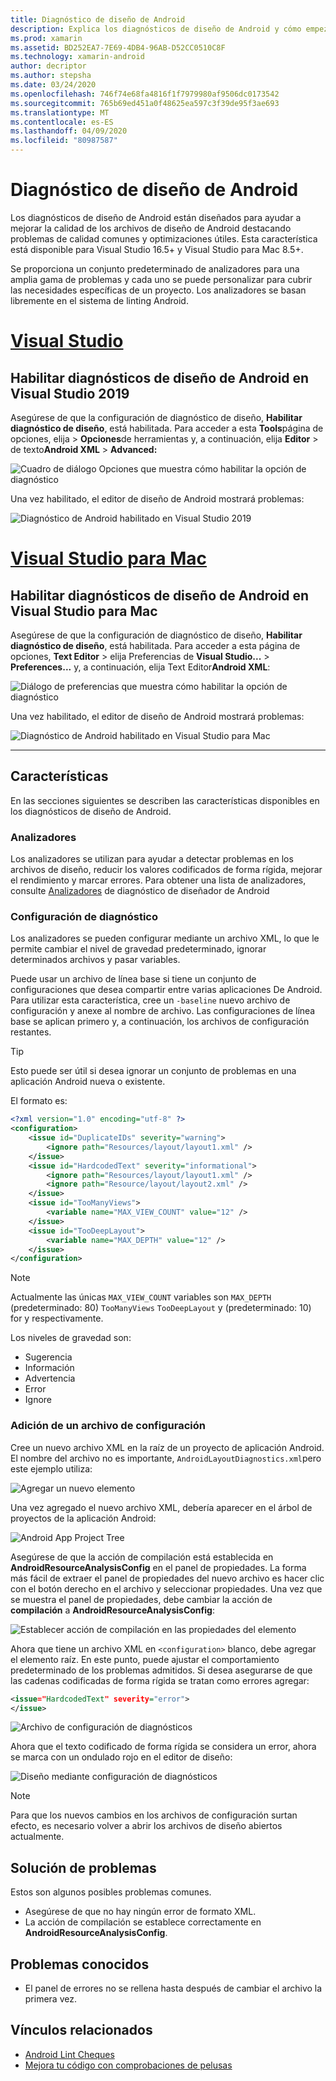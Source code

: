 ```yaml
---
title: Diagnóstico de diseño de Android
description: Explica los diagnósticos de diseño de Android y cómo empezar
ms.prod: xamarin
ms.assetid: BD252EA7-7E69-4DB4-96AB-D52CC0510C8F
ms.technology: xamarin-android
author: decriptor
ms.author: stepsha
ms.date: 03/24/2020
ms.openlocfilehash: 746f74e68fa4816f1f7979980af9506dc0173542
ms.sourcegitcommit: 765b69ed451a0f48625ea597c3f39de95f3ae693
ms.translationtype: MT
ms.contentlocale: es-ES
ms.lasthandoff: 04/09/2020
ms.locfileid: "80987587"
---
```

# <a name="android-layout-diagnostics"></a>Diagnóstico de diseño de Android

Los diagnósticos de diseño de Android están diseñados para ayudar a mejorar la calidad de los archivos de diseño de Android destacando problemas de calidad comunes y optimizaciones útiles. Esta característica está disponible para Visual Studio 16.5+ y Visual Studio para Mac 8.5+.

Se proporciona un conjunto predeterminado de analizadores para una amplia gama de problemas y cada uno se puede personalizar para cubrir las necesidades específicas de un proyecto. Los analizadores se basan libremente en el sistema de linting Android.

# <a name="visual-studio"></a>[Visual Studio](#tab/windows)

## <a name="enable-android-layout-diagnostics-on-visual-studio-2019"></a>Habilitar diagnósticos de diseño de Android en Visual Studio 2019

Asegúrese de que la configuración de diagnóstico de diseño, **Habilitar diagnóstico de diseño**, está habilitada. Para acceder a esta **Tools**página de opciones, elija > **Opciones**de herramientas y, a continuación, elija **Editor** > de texto**Android XML** > **Advanced:**

![Cuadro de diálogo Opciones que muestra cómo habilitar la opción de diagnóstico](diagnostics-images/AndroidDiagnosticsEnableOption.png)

Una vez habilitado, el editor de diseño de Android mostrará problemas:

![Diagnóstico de Android habilitado en Visual Studio 2019](diagnostics-images/AndroidDiagnosticsEnabled.png)

# <a name="visual-studio-for-mac"></a>[Visual Studio para Mac](#tab/macos)

## <a name="enable-android-layout-diagnostics-on-visual-studio-for-mac"></a>Habilitar diagnósticos de diseño de Android en Visual Studio para Mac

Asegúrese de que la configuración de diagnóstico de diseño, **Habilitar diagnóstico de diseño**, está habilitada. Para acceder a esta página de opciones, **Text Editor** > elija Preferencias de **Visual Studio...** > **Preferences...** y, a continuación, elija Text Editor**Android XML**:

![Diálogo de preferencias que muestra cómo habilitar la opción de diagnóstico](diagnostics-images/AndroidDiagnosticsEnableOptionVSmac.png)

Una vez habilitado, el editor de diseño de Android mostrará problemas:

![Diagnóstico de Android habilitado en Visual Studio para Mac](diagnostics-images/AndroidDiagnosticsEnabledVSmac.png)

-----

## <a name="features"></a>Características

En las secciones siguientes se describen las características disponibles en los diagnósticos de diseño de Android.

### <a name="analyzers"></a>Analizadores

Los analizadores se utilizan para ayudar a detectar problemas en los archivos de diseño, reducir los valores codificados de forma rígida, mejorar el rendimiento y marcar errores. Para obtener una lista de analizadores, consulte [Analizadores](diagnostic-analyzers.md) de diagnóstico de diseñador de Android

### <a name="diagnostic-configuration"></a>Configuración de diagnóstico

Los analizadores se pueden configurar mediante un archivo XML, lo que le permite cambiar el nivel de gravedad predeterminado, ignorar determinados archivos y pasar variables.

Puede usar un archivo de línea base si tiene un conjunto de configuraciones que desea compartir entre varias aplicaciones De Android. Para utilizar esta característica, cree un `-baseline` nuevo archivo de configuración y anexe al nombre de archivo. Las configuraciones de línea base se aplican primero y, a continuación, los archivos de configuración restantes.

> [!TIP]
> Esto puede ser útil si desea ignorar un conjunto de problemas en una aplicación Android nueva o existente.

El formato es:

```xml
<?xml version="1.0" encoding="utf-8" ?> 
<configuration>
    <issue id="DuplicateIDs" severity="warning">
        <ignore path="Resources/layout/layout1.xml" />
    </issue>
    <issue id="HardcodedText" severity="informational">
        <ignore path="Resources/layout/layout1.xml" />
        <ignore path="Resource/layout/layout2.xml" />
    </issue>
    <issue id="TooManyViews">
        <variable name="MAX_VIEW_COUNT" value="12" />
    </issue>
    <issue id="TooDeepLayout">
        <variable name="MAX_DEPTH" value="12" />
    </issue>
</configuration>
```

> [!NOTE]
> Actualmente las únicas `MAX_VIEW_COUNT` variables son `MAX_DEPTH` (predeterminado: 80) `TooManyViews` `TooDeepLayout` y (predeterminado: 10) for y respectivamente.

Los niveles de gravedad son:

- Sugerencia
- Información
- Advertencia
- Error
- Ignore

### <a name="add-a-configuration-file"></a>Adición de un archivo de configuración

Cree un nuevo archivo XML en la raíz de un proyecto de aplicación Android. El nombre del archivo no es importante, `AndroidLayoutDiagnostics.xml`pero este ejemplo utiliza:

![Agregar un nuevo elemento](diagnostics-images/AndroidDiagnosticsNewFileDialog.png)

Una vez agregado el nuevo archivo XML, debería aparecer en el árbol de proyectos de la aplicación Android:

![Android App Project Tree](diagnostics-images/AndroidDiagnosticsFileAddToTree.png)

Asegúrese de que la acción de compilación está establecida en **AndroidResourceAnalysisConfig** en el panel de propiedades.
La forma más fácil de extraer el panel de propiedades del nuevo archivo es hacer clic con el botón derecho en el archivo y seleccionar propiedades. Una vez que se muestra el panel de propiedades, debe cambiar la acción de **compilación** a **AndroidResourceAnalysisConfig**:

![Establecer acción de compilación en las propiedades del elemento](diagnostics-images/AndroidDiagnosticsSetBuildAction.png)

Ahora que tiene un archivo XML en `<configuration>` blanco, debe agregar el elemento raíz. En este punto, puede ajustar el comportamiento predeterminado de los problemas admitidos.
Si desea asegurarse de que las cadenas codificadas de forma rígida se tratan como errores agregar:

```xml
<issue="HardcodedText" severity="error">
</issue>
```

![Archivo de configuración de diagnósticos](diagnostics-images/AndroidDiagnosticsConfigurationFileExample.png)

Ahora que el texto codificado de forma rígida se considera un error, ahora se marca con un ondulado rojo en el editor de diseño:

![Diseño mediante configuración de diagnósticos](diagnostics-images/AndroidDiagnosticsUsingConfiguration.png)

> [!NOTE]
> Para que los nuevos cambios en los archivos de configuración surtan efecto, es necesario volver a abrir los archivos de diseño abiertos actualmente.
>

## <a name="troubleshooting"></a>Solución de problemas

Estos son algunos posibles problemas comunes.

- Asegúrese de que no hay ningún error de formato XML.
- La acción de compilación se establece correctamente en **AndroidResourceAnalysisConfig**.

## <a name="known-issues"></a>Problemas conocidos

- El panel de errores no se rellena hasta después de cambiar el archivo la primera vez.

## <a name="related-links"></a>Vínculos relacionados

- [Android Lint Cheques](http://tools.android.com/tips/lint-checks)
- [Mejora tu código con comprobaciones de pelusas](https://developer.android.com/studio/write/lint)
